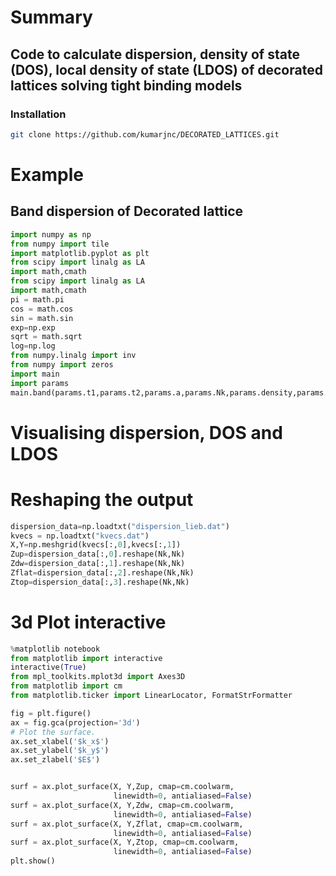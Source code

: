 # Summary 
## Code to calculate dispersion, density of state (DOS), local density of state (LDOS) of decorated lattices solving tight binding models

### Installation
```bash
git clone https://github.com/kumarjnc/DECORATED_LATTICES.git
```

# Example
## Band dispersion of Decorated lattice
```python
import numpy as np 
from numpy import tile
import matplotlib.pyplot as plt
from scipy import linalg as LA
import math,cmath
from scipy import linalg as LA
import math,cmath
pi = math.pi
cos = math.cos
sin = math.sin
exp=np.exp
sqrt = math.sqrt
log=np.log
from numpy.linalg import inv
from numpy import zeros
import main
import params
main.band(params.t1,params.t2,params.a,params.Nk,params.density,params.mass,params.dim,params.totomega,params.m,params.sigma,square=True)
``` 
# Visualising dispersion, DOS and LDOS
# Reshaping the output
```python
dispersion_data=np.loadtxt("dispersion_lieb.dat")
kvecs = np.loadtxt("kvecs.dat")
X,Y=np.meshgrid(kvecs[:,0],kvecs[:,1])
Zup=dispersion_data[:,0].reshape(Nk,Nk)
Zdw=dispersion_data[:,1].reshape(Nk,Nk)
Zflat=dispersion_data[:,2].reshape(Nk,Nk)
Ztop=dispersion_data[:,3].reshape(Nk,Nk)
```
# 3d Plot interactive
```python
%matplotlib notebook
from matplotlib import interactive
interactive(True)
from mpl_toolkits.mplot3d import Axes3D
from matplotlib import cm
from matplotlib.ticker import LinearLocator, FormatStrFormatter

fig = plt.figure()
ax = fig.gca(projection='3d')
# Plot the surface.
ax.set_xlabel('$k_x$')
ax.set_ylabel('$k_y$')
ax.set_zlabel('$E$')


surf = ax.plot_surface(X, Y,Zup, cmap=cm.coolwarm,
                       linewidth=0, antialiased=False)
surf = ax.plot_surface(X, Y,Zdw, cmap=cm.coolwarm,
                       linewidth=0, antialiased=False)
surf = ax.plot_surface(X, Y,Zflat, cmap=cm.coolwarm,
                       linewidth=0, antialiased=False)
surf = ax.plot_surface(X, Y,Ztop, cmap=cm.coolwarm,
                       linewidth=0, antialiased=False)
plt.show()
```


